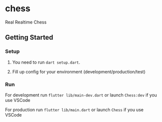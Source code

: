 # chess

Real Realtime Chess

## Getting Started

### Setup

1) You need to run `dart setup.dart`.

2) Fill up config for your environment (development/production/test)

### Run

For development run `flutter lib/main-dev.dart` or launch `Chess:dev` if you use VSCode

For production run `flutter lib/main.dart` or launch `Chess` if you use VSCode
